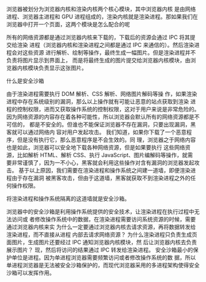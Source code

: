浏览器被划分为浏览器内核和渲染内核两个核心模块，其中浏览器内核
是由网络进程、浏览器主进程和 GPU 进程组成的，渲染内核就是渲染进程。那如果我们在
浏览器中打开一个页面，这两个模块是怎么配合的呢



所有的网络资源都是通过浏览器内核来下载的，下载后的资源会通过 IPC 将其提交给渲染
进程（浏览器内核和渲染进程之间都是通过 IPC 来通信的）。然后渲染进程会对这些资源
进行解析、绘制等操作，最终生成一幅图片。但是渲染进程并不负责将图片显示到界面上，
而是将最终生成的图片提交给浏览器内核模块，由浏览器内核模块负责显示这张图片。


什么是安全沙箱

由于渲染进程需要执行 DOM 解析、CSS 解析、网络图片解码等操
作，如果渲染进程中存在系统级别的漏洞，那么以上操作就有可能让恶意的站点获取到渲染
进程的控制权限，进而又获取操作系统的控制权限，这对于用户来说是非常危险的。
因为网络资源的内容存在着各种可能性，所以浏览器会默认所有的网络资源都是不可信的，
都是不安全的。但谁也不能保证浏览器不存在漏洞，只要出现漏洞，黑客就可以通过网络内
容对用户发起攻击。
我们知道，如果你下载了一个恶意程序，但是没有执行它，那么恶意程序是不会生效的。同
理，浏览器之于网络内容也是如此，浏览器可以安全地下载各种网络资源，但是如果要执行
这些网络资源，比如解析 HTML、解析 CSS、执行 JavaScript、图片编解码等操作，就需
要非常谨慎了，因为一不小心，黑客就会利用这些操作对含有漏洞的浏览器发起攻击。
基于以上原因，我们需要在渲染进程和操作系统之间建一道墙，即便渲染进程由于存在漏洞
被黑客攻击，但由于这道墙，黑客就获取不到渲染进程之外的任何操作权限。

将渲染进程和操作系统隔离的这道墙就是安全沙箱。


浏览器中的安全沙箱是利用操作系统提供的安全技术，让渲染进程在执行过程中无法访问或
者修改操作系统中的数据，在渲染进程需要访问系统资源的时候，需要通过浏览器内核来实
为什么一定要通过浏览器内核去请求资源，再将数据转发给渲染进程，而不直接从进程
内部去请求网络资源？
为什么渲染进程只负责生成页面图片，生成图片还要经过 IPC 通知浏览器内核模块，然
后让浏览器内核去负责展示图片？
现，然后将访问的结果通过 IPC 转发给渲染进程。
安全沙箱最小的保护单位是进程。因为单进程浏览器需要频繁访问或者修改操作系统的数
据，所以单进程浏览器是无法被安全沙箱保护的，而现代浏览器采用的多进程架构使得安全
沙箱可以发挥作用。
